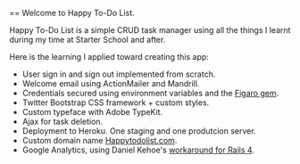 == Welcome to Happy To-Do List.

Happy To-Do List is a simple CRUD task manager using all the things I learnt during my time at Starter School and after.

Here is the learning I applied toward creating this app:

+ User sign in and sign out implemented from scratch.
+ Welcome email using ActionMailer and Mandrill.
+ Credentials secured using environment variables and the [Figaro gem](https://github.com/laserlemon/figaro).
+ Twitter Bootstrap CSS framework + custom styles.
+ Custom typeface with Adobe TypeKit.
+ Ajax for task deletion.
+ Deployment to Heroku. One staging and one produtcion server.
+ Custom domain name [Happytodolist.com](http://www.happytodolist.com).
+ Google Analytics, using Daniel Kehoe's [workaround for Rails 4](http://railsapps.github.io/rails-google-analytics.html/).
